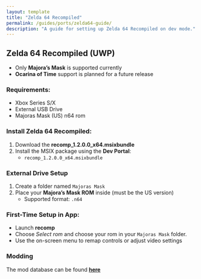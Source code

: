 ```yaml
---
layout: template
title: "Zelda 64 Recompiled"
permalink: /guides/ports/zelda64-guide/
description: "A guide for setting up Zelda 64 Recompiled on dev mode."
---
```


## Zelda 64 Recompiled (UWP)

- Only **Majora’s Mask** is supported currently  
- **Ocarina of Time** support is planned for a future release  

### Requirements:
- Xbox Series S/X  
- External USB Drive
- Majoras Mask (US) n64 rom

### Install Zelda 64 Recompiled:
1. Download the **recomp_1.2.0.0_x64.msixbundle**
2. Install the MSIX package using the **Dev Portal**:
   - `recomp_1.2.0.0_x64.msixbundle`

### External Drive Setup
1. Create a folder named `Majoras Mask`  
2. Place your **Majora’s Mask ROM** inside (must be the US version)  
   - Supported format: `.n64`  

### First-Time Setup in App:
- Launch **recomp**  
- Choose *Select rom* and choose your rom in your `Majoras Mask` folder.  
- Use the on-screen menu to remap controls or adjust video settings

### Modding
The mod database can be found **[here](<https://thunderstore.io/c/zelda-64-recompiled/>)**